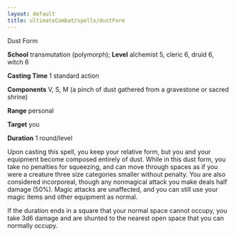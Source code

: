 ```yaml
---
layout: default
title: ultimateCombat/spells/dustForm
---
```

Dust Form

**School** transmutation (polymorph); **Level** alchemist 5, cleric 6, druid 6, witch 6

**Casting Time** 1 standard action

**Components** V, S, M (a pinch of dust gathered from a gravestone or sacred shrine)

**Range** personal

**Target** you

**Duration** 1 round/level

Upon casting this spell, you keep your relative form, but you and your equipment become composed entirely of dust. While in this dust form, you take no penalties for squeezing, and can move through spaces as if you were a creature three size categories smaller without penalty. You are also considered incorporeal, though any nonmagical attack you make deals half damage (50%). Magic attacks are unaffected, and you can still use your magic items and other equipment as normal.

If the duration ends in a square that your normal space cannot occupy, you take 3d6 damage and are shunted to the nearest open space that you can normally occupy.

